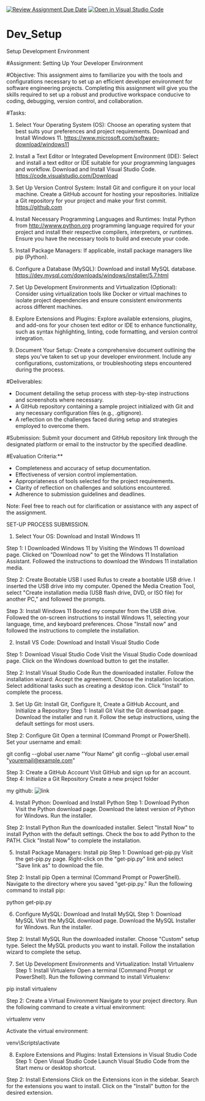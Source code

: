 [![Review Assignment Due Date](https://classroom.github.com/assets/deadline-readme-button-24ddc0f5d75046c5622901739e7c5dd533143b0c8e959d652212380cedb1ea36.svg)](https://classroom.github.com/a/vbnbTt5m)
[![Open in Visual Studio Code](https://classroom.github.com/assets/open-in-vscode-718a45dd9cf7e7f842a935f5ebbe5719a5e09af4491e668f4dbf3b35d5cca122.svg)](https://classroom.github.com/online_ide?assignment_repo_id=15228461&assignment_repo_type=AssignmentRepo)
# Dev_Setup
Setup Development Environment

#Assignment: Setting Up Your Developer Environment

#Objective:
This assignment aims to familiarize you with the tools and configurations necessary to set up an efficient developer environment for software engineering projects. Completing this assignment will give you the skills required to set up a robust and productive workspace conducive to coding, debugging, version control, and collaboration.

#Tasks:

1. Select Your Operating System (OS):
   Choose an operating system that best suits your preferences and project requirements. Download and Install Windows 11. https://www.microsoft.com/software-download/windows11

2. Install a Text Editor or Integrated Development Environment (IDE):
   Select and install a text editor or IDE suitable for your programming languages and workflow. Download and Install Visual Studio Code. https://code.visualstudio.com/Download
3. Set Up Version Control System:
   Install Git and configure it on your local machine. Create a GitHub account for hosting your repositories. Initialize a Git repository for your project and make your first commit. https://github.com

4. Install Necessary Programming Languages and Runtimes:
  Instal Python from http://wwww.python.org programming language required for your project and install their respective compilers, interpreters, or runtimes. Ensure you have the necessary tools to build and execute your code.

5. Install Package Managers:
   If applicable, install package managers like pip (Python).

6. Configure a Database (MySQL):
   Download and install MySQL database. https://dev.mysql.com/downloads/windows/installer/5.7.html

7. Set Up Development Environments and Virtualization (Optional):
   Consider using virtualization tools like Docker or virtual machines to isolate project dependencies and ensure consistent environments across different machines.

8. Explore Extensions and Plugins:
   Explore available extensions, plugins, and add-ons for your chosen text editor or IDE to enhance functionality, such as syntax highlighting, linting, code formatting, and version control integration.

9. Document Your Setup:
    Create a comprehensive document outlining the steps you've taken to set up your developer environment. Include any configurations, customizations, or troubleshooting steps encountered during the process. 

#Deliverables:
- Document detailing the setup process with step-by-step instructions and screenshots where necessary.
- A GitHub repository containing a sample project initialized with Git and any necessary configuration files (e.g., .gitignore).
- A reflection on the challenges faced during setup and strategies employed to overcome them.

#Submission:
Submit your document and GitHub repository link through the designated platform or email to the instructor by the specified deadline.

#Evaluation Criteria:**
- Completeness and accuracy of setup documentation.
- Effectiveness of version control implementation.
- Appropriateness of tools selected for the project requirements.
- Clarity of reflection on challenges and solutions encountered.
- Adherence to submission guidelines and deadlines.

Note: Feel free to reach out for clarification or assistance with any aspect of the assignment.



SET-UP PROCESS SUBMISSION.

1. Select Your OS: Download and Install Windows 11

Step 1: I Downloaded Windows 11 by Visiting the Windows 11 download page.
Clicked on "Download now" to get the Windows 11 Installation Assistant.
Followed the instructions to download the Windows 11 installation media.

Step 2: Create Bootable USB
I used  Rufus to create a bootable USB drive.
I inserted the USB drive into my computer.
Opened the Media Creation Tool, select "Create installation media (USB flash drive, DVD, or ISO file) for another PC," and followed the prompts.

Step 3: Install Windows 11
Booted my computer from the USB drive.
Followed the on-screen instructions to install Windows 11, selecting your language, time, and keyboard preferences.
Chose "Install now" and followed the instructions to complete the installation.


2. Install VS Code: Download and Install Visual Studio Code

Step 1: Download Visual Studio Code
Visit the Visual Studio Code download page.
Click on the Windows download button to get the installer.

Step 2: Install Visual Studio Code
Run the downloaded installer.
Follow the installation wizard:
Accept the agreement.
Choose the installation location.
Select additional tasks such as creating a desktop icon.
Click "Install" to complete the process.


3. Set Up Git: Install Git, Configure It, Create a GitHub Account, and Initialize a Repository
Step 1: Install Git
Visit the Git download page.
Download the installer and run it.
Follow the setup instructions, using the default settings for most users.

Step 2: Configure Git
Open a terminal (Command Prompt or PowerShell).
Set your username and email:

git config --global user.name "Your Name"
git config --global user.email "youremail@example.com"

Step 3: Create a GitHub Account
Visit GitHub and sign up for an account.
Step 4: Initialize a Git Repository
Create a new project folder

my github:
![link](https://github.com/ogolaSospeter)

4. Install Python: Download and Install Python
Step 1: Download Python
Visit the Python download page.
Download the latest version of Python for Windows.
Run the installer.

Step 2: Install Python
Run the downloaded installer.
Select "Install Now" to install Python with the default settings.
Check the box to add Python to the PATH.
Click "Install Now" to complete the installation.

5. Install Package Managers: Install pip
Step 1: Download get-pip.py
Visit the get-pip.py page.
Right-click on the "get-pip.py" link and select "Save link as" to download the file.

Step 2: Install pip
Open a terminal (Command Prompt or PowerShell).
Navigate to the directory where you saved "get-pip.py."
Run the following command to install pip:

python get-pip.py

6. Configure MySQL: Download and Install MySQL
Step 1: Download MySQL
Visit the MySQL download page.
Download the MySQL Installer for Windows.
Run the installer.

Step 2: Install MySQL
Run the downloaded installer.
Choose "Custom" setup type.
Select the MySQL products you want to install.
Follow the installation wizard to complete the setup.

7. Set Up Development Environments and Virtualization: Install Virtualenv
Step 1: Install Virtualenv
Open a terminal (Command Prompt or PowerShell).
Run the following command to install Virtualenv:

pip install virtualenv

Step 2: Create a Virtual Environment
Navigate to your project directory.
Run the following command to create a virtual environment:

virtualenv venv

Activate the virtual environment:

venv\Scripts\activate


8. Explore Extensions and Plugins: Install Extensions in Visual Studio Code
Step 1: Open Visual Studio Code
Launch Visual Studio Code from the Start menu or desktop shortcut.

Step 2: Install Extensions
Click on the Extensions icon in the sidebar.
Search for the extensions you want to install.
Click on the "Install" button for the desired extension.


